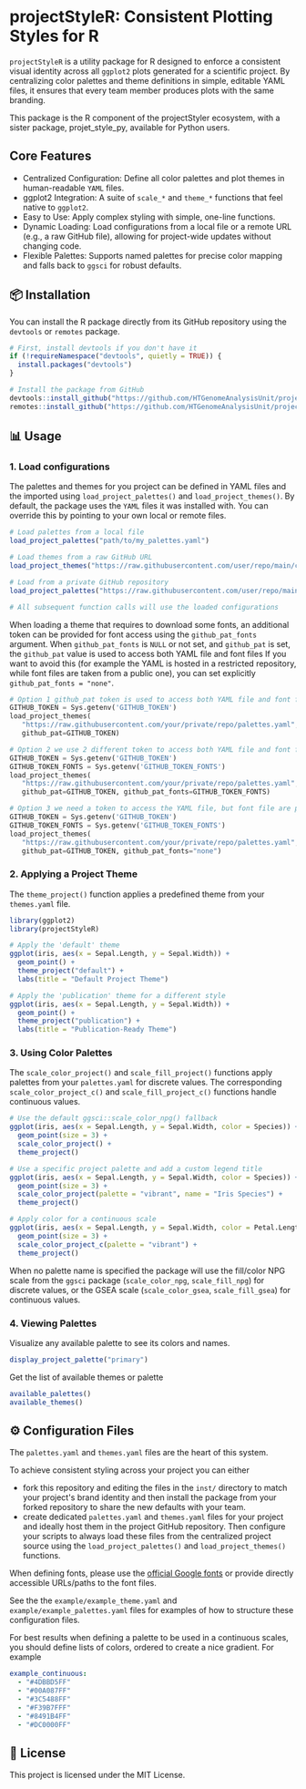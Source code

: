 # projectStyleR: Consistent Plotting Styles for R

`projectStyleR` is a utility package for R designed to enforce a consistent visual identity across all `ggplot2` plots generated for a scientific project. By centralizing color palettes and theme definitions in simple, editable YAML files, it ensures that every team member produces plots with the same branding. 

This package is the R component of the projectStyler ecosystem, with a sister package, projet_style_py, available for Python users. 

## Core Features

- Centralized Configuration: Define all color palettes and plot themes in human-readable `YAML` files.
- ggplot2 Integration: A suite of `scale_*` and `theme_*` functions that feel native to `ggplot2`.
- Easy to Use: Apply complex styling with simple, one-line functions.
- Dynamic Loading: Load configurations from a local file or a remote URL (e.g., a raw GitHub file), allowing for project-wide updates without changing code.
- Flexible Palettes: Supports named palettes for precise color mapping and falls back to `ggsci` for robust defaults.

## 📦 Installation

You can install the R package directly from its GitHub repository using the `devtools` or `remotes` package.

```R
# First, install devtools if you don't have it
if (!requireNamespace("devtools", quietly = TRUE)) {
  install.packages("devtools")
}

# Install the package from GitHub
devtools::install_github("https://github.com/HTGenomeAnalysisUnit/projectStyleR")
remotes::install_github("https://github.com/HTGenomeAnalysisUnit/projectStyleR")
```

## 📊 Usage

### 1. Load configurations

The palettes and themes for you project can be defined in YAML files and the imported using `load_project_palettes()` and `load_project_themes()`. By default, the package uses the `YAML` files it was installed with. You can override this by pointing to your own local or remote files.

```R
# Load palettes from a local file
load_project_palettes("path/to/my_palettes.yaml")

# Load themes from a raw GitHub URL
load_project_themes("https://raw.githubusercontent.com/user/repo/main/configs/project_themes.yaml")

# Load from a private GitHub repository
load_project_palettes("https://raw.githubusercontent.com/user/repo/main/configs/project_palettes.yaml", github_pat = "your_github_pat")

# All subsequent function calls will use the loaded configurations
```

When loading a theme that requires to download some fonts, an additional token can be provided for font access using the `github_pat_fonts` argument.
When `github_pat_fonts` is `NULL` or not set, and `github_pat` is set, the `github_pat` value is used to access both YAML file and font files
If you want to avoid this (for example the YAML is hosted in a restricted repository, while font files are taken from a public one), you can set explicitly `github_pat_fonts = "none"`.

```python
# Option 1 github_pat token is used to access both YAML file and font files
GITHUB_TOKEN = Sys.getenv('GITHUB_TOKEN')
load_project_themes(
   "https://raw.githubusercontent.com/your/private/repo/palettes.yaml",
   github_pat=GITHUB_TOKEN)

# Option 2 we use 2 different token to access both YAML file and font files
GITHUB_TOKEN = Sys.getenv('GITHUB_TOKEN')
GITHUB_TOKEN_FONTS = Sys.getenv('GITHUB_TOKEN_FONTS')
load_project_themes(
   "https://raw.githubusercontent.com/your/private/repo/palettes.yaml",
   github_pat=GITHUB_TOKEN, github_pat_fonts=GITHUB_TOKEN_FONTS)

# Option 3 we need a token to access the YAML file, but font file are publicly available font files
GITHUB_TOKEN = Sys.getenv('GITHUB_TOKEN')
GITHUB_TOKEN_FONTS = Sys.getenv('GITHUB_TOKEN_FONTS')
load_project_themes(
   "https://raw.githubusercontent.com/your/private/repo/palettes.yaml",
   github_pat=GITHUB_TOKEN, github_pat_fonts="none")
```

### 2. Applying a Project Theme

The `theme_project()` function applies a predefined theme from your `themes.yaml` file.

```R
library(ggplot2)
library(projectStyleR)

# Apply the 'default' theme
ggplot(iris, aes(x = Sepal.Length, y = Sepal.Width)) +
  geom_point() +
  theme_project("default") +
  labs(title = "Default Project Theme")

# Apply the 'publication' theme for a different style
ggplot(iris, aes(x = Sepal.Length, y = Sepal.Width)) +
  geom_point() +
  theme_project("publication") +
  labs(title = "Publication-Ready Theme")
```

### 3. Using Color Palettes

The `scale_color_project()` and `scale_fill_project()` functions apply palettes from your `palettes.yaml` for discrete values. The corresponding `scale_color_project_c()` and `scale_fill_project_c()` functions handle continuous values.

```R
# Use the default ggsci::scale_color_npg() fallback
ggplot(iris, aes(x = Sepal.Length, y = Sepal.Width, color = Species)) +
  geom_point(size = 3) +
  scale_color_project() +
  theme_project()

# Use a specific project palette and add a custom legend title
ggplot(iris, aes(x = Sepal.Length, y = Sepal.Width, color = Species)) +
  geom_point(size = 3) +
  scale_color_project(palette = "vibrant", name = "Iris Species") +
  theme_project()

# Apply color for a continuous scale
ggplot(iris, aes(x = Sepal.Length, y = Sepal.Width, color = Petal.Length)) +
  geom_point(size = 3) +
  scale_color_project_c(palette = "vibrant") +
  theme_project()
```

When no palette name is specified the package will use the fill/color NPG scale from the `ggsci` package (`scale_color_npg`, `scale_fill_npg`) for discrete values, or the GSEA scale (`scale_color_gsea`, `scale_fill_gsea`) for continuous values.

### 4. Viewing Palettes

Visualize any available palette to see its colors and names.

```R
display_project_palette("primary")
```

Get the list of available themes or palette

```R
available_palettes()
available_themes()
```

## ⚙️ Configuration Files

The `palettes.yaml` and `themes.yaml` files are the heart of this system. 

To achieve consistent styling across your project you can either 

- fork this repository and editing the files in the `inst/` directory to match your project's brand identity and then install the package from your forked repository to share the new defaults with your team.
- create dedicated `palettes.yaml` and `themes.yaml` files for your project and ideally host them in the project GitHub repository. Then configure your scripts to always load these files from the centralized project source using the `load_project_palettes()` and `load_project_themes()` functions.

When defining fonts, please use the [official Google fonts](https://fonts.google.com/) or provide directly accessible URLs/paths to the font files.

See the the `example/example_theme.yaml` and `example/example_palettes.yaml` files for examples of how to structure these configuration files.

For best results when defining a palette to be used in a continuous scales, you should define lists of colors, ordered to create a nice gradient. For example 

```yaml
example_continuous:
  - "#4DBBD5FF"
  - "#00A087FF"
  - "#3C5488FF"
  - "#F39B7FFF"
  - "#8491B4FF"
  - "#DC0000FF"
```

## 📝 License

This project is licensed under the MIT License.
